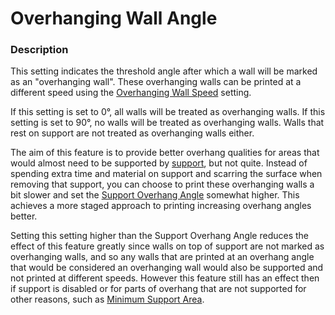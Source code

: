 Overhanging Wall Angle
====
### **Description**
This setting indicates the threshold angle after which a wall will be marked as an "overhanging wall". These overhanging walls can be printed at a different speed using the [Overhanging Wall Speed](wall_overhang_speed_factor.md) setting.

If this setting is set to 0°, all walls will be treated as overhanging walls. If this setting is set to 90°, no walls will be treated as overhanging walls. Walls that rest on support are not treated as overhanging walls either.

The aim of this feature is to provide better overhang qualities for areas that would almost need to be supported by [support](../support/support_enable.md), but not quite. Instead of spending extra time and material on support and scarring the surface when removing that support, you can choose to print these overhanging walls a bit slower and set the [Support Overhang Angle](../support/support_angle.md) somewhat higher. This achieves a more staged approach to printing increasing overhang angles better.

Setting this setting higher than the Support Overhang Angle reduces the effect of this feature greatly since walls on top of support are not marked as overhanging walls, and so any walls that are printed at an overhang angle that would be considered an overhanging wall would also be supported and not printed at different speeds. However this feature still has an effect then if support is disabled or for parts of overhang that are not supported for other reasons, such as [Minimum Support Area](../support_adv/minimum_support_area.md).

